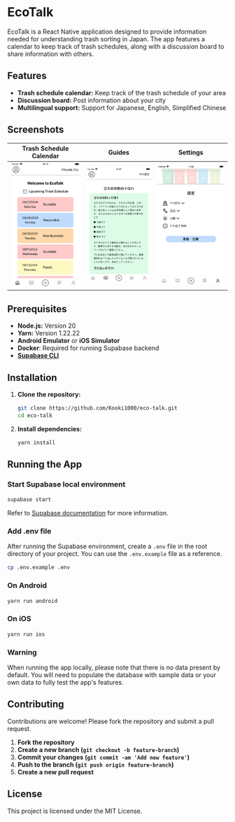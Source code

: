 # EcoTalk

EcoTalk is a React Native application designed to provide information needed for understanding trash sorting in Japan. The app features a calendar to keep track of trash schedules, along with a discussion board to share information with others.

## Features

- **Trash schedule calendar:** Keep track of the trash schedule of your area
- **Discussion board:** Post information about your city
- **Multilingual support:** Support for Japanese, English, Simplified Chinese

## Screenshots

| Trash Schedule Calendar                          | Guides                                       | Settings                                         |
|--------------------------------------------------|----------------------------------------------|--------------------------------------------------|
| ![Calendar Screenshot](screenshots/calendar.png) | ![Guides Screenshot](screenshots/guides.png) | ![Settings Screenshot](screenshots/settings.png) |

## Prerequisites

- **Node.js:** Version 20
- **Yarn:** Version 1.22.22
- **Android Emulator** or **iOS Simulator**
- **Docker**: Required for running Supabase backend
- **[Supabase CLI](https://supabase.com/docs/guides/cli/getting-started)**

## Installation

1. **Clone the repository:**

   ```sh
   git clone https://github.com/Kooki1000/eco-talk.git
   cd eco-talk
   ```

2. **Install dependencies:**

   ```sh
   yarn install
   ```

## Running the App

### Start Supabase local environment

  ```sh
  supabase start
  ```

Refer to [Supabase documentation](https://supabase.com/docs/guides/cli/local-development) for more information.

### Add .env file

After running the Supabase environment, create a `.env` file in the root directory of your project. You can use the `.env.example` file as a reference.

  ```sh
  cp .env.example .env
  ```

### On Android

   ```sh
   yarn run android
   ```

### On iOS

  ```sh
  yarn run ios
  ```

### Warning

When running the app locally, please note that there is no data present by default. You will need to populate the database with sample data or your own data to fully test the app's features.

## Contributing

Contributions are welcome! Please fork the repository and submit a pull request.

1. **Fork the repository**
2. **Create a new branch (`git checkout -b feature-branch`)**
3. **Commit your changes (`git commit -am 'Add new feature'`)**
4. **Push to the branch (`git push origin feature-branch`)**
5. **Create a new pull request**

## License

This project is licensed under the MIT License.
